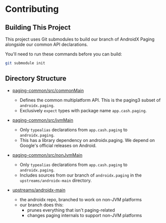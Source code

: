 # Contributing

## Building This Project

This project uses Git submodules to build our branch of AndroidX Paging alongside our common API declarations.

You'll need to run these commands before you can build:

```bash
git submodule init
```

## Directory Structure

- [paging-common/src/commonMain](paging-common/src/commonMain)
  - Defines the common multiplatform API.
    This is the paging3 subset of `androidx.paging`.
  - Exclusively `expect` types with package name `app.cash.paging`.

- [paging-common/src/jvmMain](paging-common/src/jvmMain)
  - Only `typealias` declarations from `app.cash.paging` to `androidx.paging`.
  - This has a library dependency on androidx.paging.
    We depend on Google's official releases on Android.

- [paging-common/src/nonJvmMain](paging-common/src/nonJvmMain)
  - Only `typealias` declarations from `app.cash.paging` to `androidx.paging`.
  - Includes sources from our branch of `androidx.paging` in the `upstreams/androidx-main` directory.

- [upstreams/androidx-main](upstreams/androidx-main)
  - the androidx repo, branched to work on non-JVM platforms
  - our branch does this:
    - prunes everything that isn't paging-related
    - changes paging internals to support non-JVM platforms
